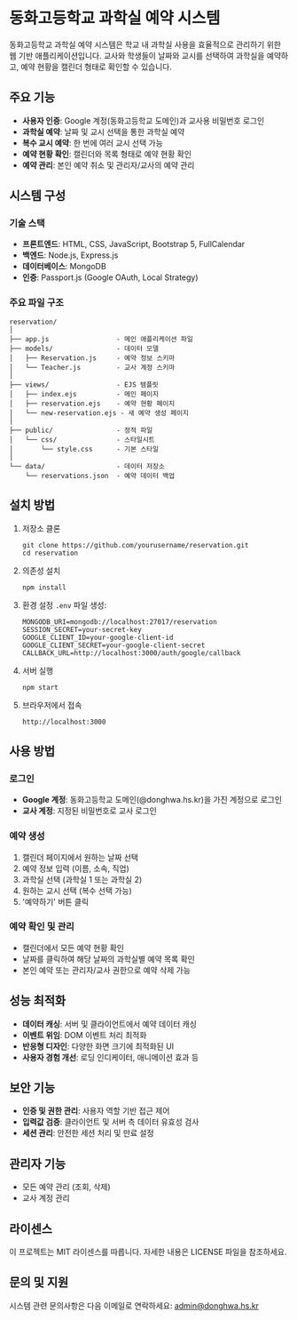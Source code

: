# 동화고등학교 과학실 예약 시스템

동화고등학교 과학실 예약 시스템은 학교 내 과학실 사용을 효율적으로 관리하기 위한 웹 기반 애플리케이션입니다. 교사와 학생들이 날짜와 교시를 선택하여 과학실을 예약하고, 예약 현황을 캘린더 형태로 확인할 수 있습니다.

## 주요 기능

- **사용자 인증**: Google 계정(동화고등학교 도메인)과 교사용 비밀번호 로그인
- **과학실 예약**: 날짜 및 교시 선택을 통한 과학실 예약
- **복수 교시 예약**: 한 번에 여러 교시 선택 가능
- **예약 현황 확인**: 캘린더와 목록 형태로 예약 현황 확인
- **예약 관리**: 본인 예약 취소 및 관리자/교사의 예약 관리

## 시스템 구성

### 기술 스택

- **프론트엔드**: HTML, CSS, JavaScript, Bootstrap 5, FullCalendar
- **백엔드**: Node.js, Express.js
- **데이터베이스**: MongoDB
- **인증**: Passport.js (Google OAuth, Local Strategy)

### 주요 파일 구조

```
reservation/
│
├── app.js                 - 메인 애플리케이션 파일
├── models/                - 데이터 모델
│   ├── Reservation.js     - 예약 정보 스키마
│   └── Teacher.js         - 교사 계정 스키마
│
├── views/                 - EJS 템플릿
│   ├── index.ejs          - 메인 페이지
│   ├── reservation.ejs    - 예약 현황 페이지
│   └── new-reservation.ejs - 새 예약 생성 페이지
│
├── public/                - 정적 파일
│   └── css/               - 스타일시트
│       └── style.css      - 기본 스타일
│
└── data/                  - 데이터 저장소
    └── reservations.json  - 예약 데이터 백업
```

## 설치 방법

1. 저장소 클론
   ```
   git clone https://github.com/yourusername/reservation.git
   cd reservation
   ```

2. 의존성 설치
   ```
   npm install
   ```

3. 환경 설정
   `.env` 파일 생성:
   ```
   MONGODB_URI=mongodb://localhost:27017/reservation
   SESSION_SECRET=your-secret-key
   GOOGLE_CLIENT_ID=your-google-client-id
   GOOGLE_CLIENT_SECRET=your-google-client-secret
   CALLBACK_URL=http://localhost:3000/auth/google/callback
   ```

4. 서버 실행
   ```
   npm start
   ```

5. 브라우저에서 접속
   ```
   http://localhost:3000
   ```

## 사용 방법

### 로그인

- **Google 계정**: 동화고등학교 도메인(@donghwa.hs.kr)을 가진 계정으로 로그인
- **교사 계정**: 지정된 비밀번호로 교사 로그인

### 예약 생성

1. 캘린더 페이지에서 원하는 날짜 선택
2. 예약 정보 입력 (이름, 소속, 직업)
3. 과학실 선택 (과학실 1 또는 과학실 2)
4. 원하는 교시 선택 (복수 선택 가능)
5. '예약하기' 버튼 클릭

### 예약 확인 및 관리

- 캘린더에서 모든 예약 현황 확인
- 날짜를 클릭하여 해당 날짜의 과학실별 예약 목록 확인
- 본인 예약 또는 관리자/교사 권한으로 예약 삭제 가능

## 성능 최적화

- **데이터 캐싱**: 서버 및 클라이언트에서 예약 데이터 캐싱
- **이벤트 위임**: DOM 이벤트 처리 최적화
- **반응형 디자인**: 다양한 화면 크기에 최적화된 UI
- **사용자 경험 개선**: 로딩 인디케이터, 애니메이션 효과 등

## 보안 기능

- **인증 및 권한 관리**: 사용자 역할 기반 접근 제어
- **입력값 검증**: 클라이언트 및 서버 측 데이터 유효성 검사
- **세션 관리**: 안전한 세션 처리 및 만료 설정

## 관리자 기능

- 모든 예약 관리 (조회, 삭제)
- 교사 계정 관리

## 라이센스

이 프로젝트는 MIT 라이센스를 따릅니다. 자세한 내용은 LICENSE 파일을 참조하세요.

## 문의 및 지원

시스템 관련 문의사항은 다음 이메일로 연락하세요: admin@donghwa.hs.kr